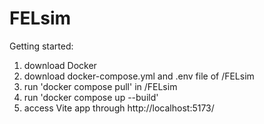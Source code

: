 # FELsim

Getting started:

1. download Docker
2. download docker-compose.yml and .env file of /FELsim
3. run 'docker compose pull' in /FELsim 
4. run 'docker compose up --build'
5. access Vite app through http://localhost:5173/
